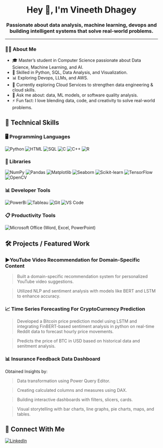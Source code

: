 <h1 align="center">Hey 👋, I'm Vineeth Dhagey</h1>
<h3 align="center">Passionate about data analysis, machine learning, devops and building intelligent systems that solve real-world problems.</h3>

---
### 👨‍💻 About Me

- 🎓 Master’s student in Computer Science passionate about Data Science, Machine Learning, and AI.
- 🐍 Skilled in Python, SQL, Data Analysis, and Visualization.
- 📊 Exploring Devops, LLMs, and AWS.
- 🌱 Currently exploring Cloud Services to strengthen data engineering & cloud skills.
- 💬 Ask me about: data, ML models, or software quality analysis.
- ⚡ Fun fact: I love blending data, code, and creativity to solve real-world problems.

## 🔧 Technical Skills

### 🖥️ Programming Languages
![Python](https://img.shields.io/badge/Python-3670A0?style=for-the-badge&logo=python&logoColor=ffdd54)
![HTML](https://img.shields.io/badge/HTML5-E34F26?style=for-the-badge&logo=html5&logoColor=white)
![SQL](https://img.shields.io/badge/SQL-4479A1?style=for-the-badge&logo=postgresql&logoColor=white)
![C](https://img.shields.io/badge/C-00599C?style=for-the-badge&logo=c&logoColor=white)
![C++](https://img.shields.io/badge/C++-00599C?style=for-the-badge&logo=c%2B%2B&logoColor=white)
![R](https://img.shields.io/badge/R-276DC3?style=for-the-badge&logo=r&logoColor=white)

### 🧠 Libraries
![NumPy](https://img.shields.io/badge/NumPy-013243?style=for-the-badge&logo=numpy&logoColor=white)
![Pandas](https://img.shields.io/badge/Pandas-150458?style=for-the-badge&logo=pandas&logoColor=white)
![Matplotlib](https://img.shields.io/badge/Matplotlib-11557C?style=for-the-badge&logo=matplotlib&logoColor=white)
![Seaborn](https://img.shields.io/badge/Seaborn-F05032?style=for-the-badge&logo=python&logoColor=white)
![Scikit-learn](https://img.shields.io/badge/Scikit--Learn-F7931E?style=for-the-badge&logo=scikit-learn&logoColor=white)
![TensorFlow](https://img.shields.io/badge/TensorFlow-FF6F00?style=for-the-badge&logo=tensorflow&logoColor=white)
![OpenCV](https://img.shields.io/badge/OpenCV-27338e?style=for-the-badge&logo=opencv&logoColor=white)

### 📊 Developer Tools
![PowerBi](https://img.shields.io/badge/PowerBI-F2C811?style=for-the-badge&logo=databricks&logoColor=black)
![Tableau](https://img.shields.io/badge/Tableau-E97627?style=for-the-badge&logo=databricks&logoColor=black)
![Git](https://img.shields.io/badge/Git-F05032?style=for-the-badge&logo=git&logoColor=white)
![VS Code](https://img.shields.io/badge/VS%20Code-3670A0?style=for-the-badge&logo=python&logoColor=ffdd54)

### 📋 Productivity Tools
![Microsoft Office (Word, Excel, PowerPoint)](https://img.shields.io/badge/Microsoft%20Office%20(Word,%20Excel,%20PowerPoint)-cc2927?style=for-the-badge&logo=excel&logoColor=ffdd54)

## 🛠️ Projects / Featured Work

### ▶️YouTube Video Recommendation for Domain-Specific Content
> Built a domain-specific recommendation system for personalized YouTube video suggestions.

> Utilized NLP and sentiment analysis with models like BERT and LSTM to enhance accuracy.

### 📈 Time Series Forecasting For CryptoCurrency Prediction
> Developed a Bitcoin price prediction model using LSTM and integrating FinBERT-based sentiment analysis in python on real-time Reddit data to forecast hourly price movements.

> Predicts the price of BTC in USD based on historical data and senitment analysis.

### 📊 Insurance Feedback Data Dashboard
Obtained Insights by:
> Data transformation using Power Query Editor.

> Creating calculated columns and measures using DAX.

> Building interactive dashboards with filters, slicers, cards.

> Visual storytelling with bar charts, line graphs, pie charts, maps, and tables.

## 🔗 Connect With Me

[![LinkedIn](https://img.shields.io/badge/LinkedIn-blue?style=for-the-badge&logo=linkedin&logoColor=white)](www.linkedin.com/in/vineeth-dhagey-0336b4226)

  
  

